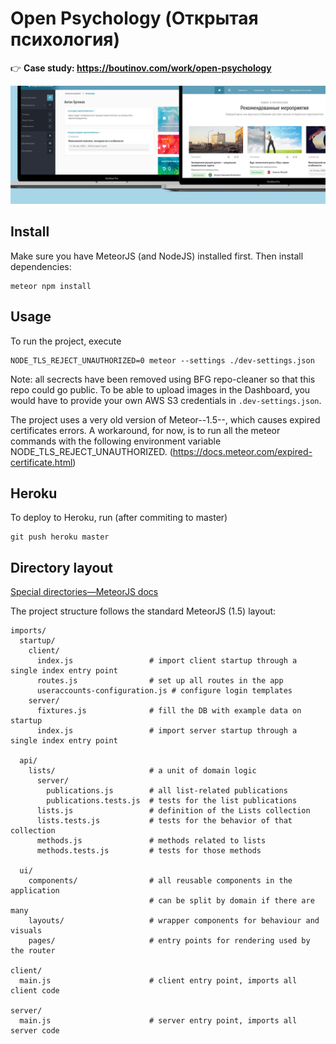 # Open Psychology (Открытая психология)

👉 **Case study: https://boutinov.com/work/open-psychology**

<img src="readme-images/open-p-wide-website-preview@0.5x.jpg" alt="Открытая Психология — preview" />

## Install

Make sure you have MeteorJS (and NodeJS) installed first. Then install dependencies:

```
meteor npm install
```

## Usage

To run the project, execute

```
NODE_TLS_REJECT_UNAUTHORIZED=0 meteor --settings ./dev-settings.json
```

Note: all secrects have been removed using BFG repo-cleaner so that this repo could go public. To be able to upload images in the Dashboard, you would have to provide your own AWS S3 credentials in `.dev-settings.json`.

The project uses a very old version of Meteor--1.5--, which causes expired certificates errors. A workaround, for now, is to run all the meteor commands with the following environment variable NODE_TLS_REJECT_UNAUTHORIZED. (https://docs.meteor.com/expired-certificate.html)

## Heroku

To deploy to Heroku, run (after commiting to master)

```
git push heroku master
```

## Directory layout

<a href="https://guide.meteor.com/structure.html#special-directories">Special directories—MeteorJS docs</a>

The project structure follows the standard MeteorJS (1.5) layout:

```
imports/
  startup/
    client/
      index.js                 # import client startup through a single index entry point
      routes.js                # set up all routes in the app
      useraccounts-configuration.js # configure login templates
    server/
      fixtures.js              # fill the DB with example data on startup
      index.js                 # import server startup through a single index entry point

  api/
    lists/                     # a unit of domain logic
      server/
        publications.js        # all list-related publications
        publications.tests.js  # tests for the list publications
      lists.js                 # definition of the Lists collection
      lists.tests.js           # tests for the behavior of that collection
      methods.js               # methods related to lists
      methods.tests.js         # tests for those methods

  ui/
    components/                # all reusable components in the application
                               # can be split by domain if there are many
    layouts/                   # wrapper components for behaviour and visuals
    pages/                     # entry points for rendering used by the router

client/
  main.js                      # client entry point, imports all client code

server/
  main.js                      # server entry point, imports all server code
```
